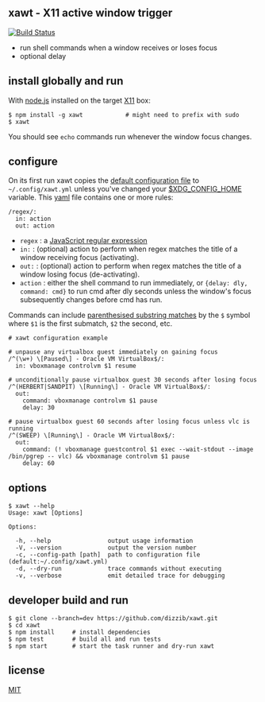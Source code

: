 ## xawt - X11 active window trigger
[![Build Status](https://travis-ci.org/dizzib/xawt.svg?branch=master)](https://travis-ci.org/dizzib/xawt)

* run shell commands when a window receives or loses focus
* optional delay

## install globally and run

With [node.js] installed on the target [X11] box:

    $ npm install -g xawt            # might need to prefix with sudo
    $ xawt

You should see `echo` commands run whenever the window focus changes.

## configure

On its first run xawt copies the [default configuration file] to `~/.config/xawt.yml`
unless you've changed your [$XDG_CONFIG_HOME] variable.
This [yaml] file contains one or more rules:

    /regex/:
      in: action
      out: action

* `regex` :
  a [JavaScript regular expression]
* `in:` :
  (optional) action to perform when regex matches the title of a window receiving focus (activating).
* `out:` :
  (optional) action to perform when regex matches the title of a window losing focus (de-activating).
* `action` :
  either the shell command to run immediately, or `{delay: dly, command: cmd}`
  to run cmd after dly seconds unless the window's focus subsequently changes
  before cmd has run.

Commands can include [parenthesised substring matches] by the `$` symbol where
`$1` is the first submatch, `$2` the second, etc.

    # xawt configuration example

    # unpause any virtualbox guest immediately on gaining focus
    /^(\w+) \[Paused\] - Oracle VM VirtualBox$/:
      in: vboxmanage controlvm $1 resume

    # unconditionally pause virtualbox guest 30 seconds after losing focus
    /^(HERBERT|SANDPIT) \[Running\] - Oracle VM VirtualBox$/:
      out:
        command: vboxmanage controlvm $1 pause
        delay: 30

    # pause virtualbox guest 60 seconds after losing focus unless vlc is running
    /^(SWEEP) \[Running\] - Oracle VM VirtualBox$/:
      out:
        command: (! vboxmanage guestcontrol $1 exec --wait-stdout --image /bin/pgrep -- vlc) && vboxmanage controlvm $1 pause
        delay: 60

## options

    $ xawt --help
    Usage: xawt [Options]

    Options:

      -h, --help                output usage information
      -V, --version             output the version number
      -c, --config-path [path]  path to configuration file (default:~/.config/xawt.yml)
      -d, --dry-run             trace commands without executing
      -v, --verbose             emit detailed trace for debugging

## developer build and run

    $ git clone --branch=dev https://github.com/dizzib/xawt.git
    $ cd xawt
    $ npm install     # install dependencies
    $ npm test        # build all and run tests
    $ npm start       # start the task runner and dry-run xawt

## license

[MIT](./LICENSE)

[$XDG_CONFIG_HOME]: http://standards.freedesktop.org/basedir-spec/basedir-spec-latest.html
[default configuration file]: ./app/default-config.yml
[node.js]: http://nodejs.org
[parenthesised substring matches]: https://developer.mozilla.org/en-US/docs/Web/JavaScript/Guide/Regular_Expressions#Using_parenthesized_substring_matches
[JavaScript regular expression]: https://developer.mozilla.org/en-US/docs/Web/JavaScript/Guide/Regular_Expressions
[X11]: https://en.wikipedia.org/wiki/X_Window_System
[yaml]: https://en.wikipedia.org/wiki/YAML

